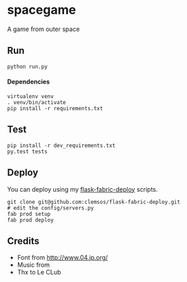 # spacegame

A game from outer space

## Run

    python run.py

#### Dependencies

    virtualenv venv
    . venv/bin/activate
    pip install -r requirements.txt

## Test

    pip install -r dev_requirements.txt
    py.test tests

## Deploy

You can deploy using my [flask-fabric-deploy](https://github.com/clemsos/flask-fabric-deploy) scripts.

    git clone git@github.com:clemsos/flask-fabric-deploy.git
    # edit the config/servers.py
    fab prod setup 
    fab prod deploy



## Credits

* Font from http://www.04.jp.org/
* Music from
* Thx to Le CLub
